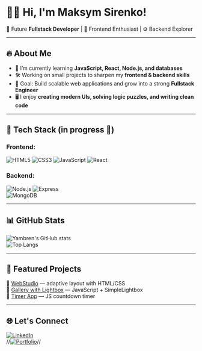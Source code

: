 # 👨‍💻 Hi, I'm Maksym Sirenko!  

🚀 Future **Fullstack Developer** | 🎨 Frontend Enthusiast | ⚙️ Backend Explorer  

---

## 🔥 About Me
- 🌱 I’m currently learning **JavaScript, React, Node.js, and databases**  
- 🛠 Working on small projects to sharpen my **frontend & backend skills**  
- 🎯 Goal: Build scalable web applications and grow into a strong **Fullstack Engineer**  
- 🖥 I enjoy **creating modern UIs, solving logic puzzles, and writing clean code**  

---

## 🧰 Tech Stack (in progress 🚧)
### Frontend:
![HTML5](https://img.shields.io/badge/HTML5-E34F26?style=flat&logo=html5&logoColor=white) 
![CSS3](https://img.shields.io/badge/CSS3-1572B6?style=flat&logo=css3&logoColor=white) 
![JavaScript](https://img.shields.io/badge/JavaScript-F7DF1E?style=flat&logo=javascript&logoColor=black) 
![React](https://img.shields.io/badge/React-61DAFB?style=flat&logo=react&logoColor=black)  

### Backend:
![Node.js](https://img.shields.io/badge/Node.js-339933?style=flat&logo=node.js&logoColor=white) 
![Express](https://img.shields.io/badge/Express.js-000000?style=flat&logo=express&logoColor=white)  
![MongoDB](https://img.shields.io/badge/MongoDB-47A248?style=flat&logo=mongodb&logoColor=white)  

---

## 📊 GitHub Stats
![Yambren's GitHub stats](https://github-readme-stats.vercel.app/api?username=Yambren&show_icons=true&theme=tokyonight)  
![Top Langs](https://github-readme-stats.vercel.app/api/top-langs/?username=Yambren&layout=compact&theme=tokyonight)  

---

## 🚀 Featured Projects
🔹 [WebStudio](https://github.com/твій-репозиторій) — adaptive layout with HTML/CSS  
🔹 [Gallery with Lightbox](https://github.com/твій-репозиторій) — JavaScript + SimpleLightbox  
🔹 [Timer App](https://github.com/твій-репозиторій) — JS countdown timer  

---

## 🌐 Let's Connect
[![LinkedIn](https://img.shields.io/badge/LinkedIn-blue?logo=linkedin&logoColor=white)](https://www.linkedin.com/in/maksym-sirenko/)  
//[![Portfolio](https://img.shields.io/badge/Portfolio-in_progress-green?logo=firefox&logoColor=white)](#)//
